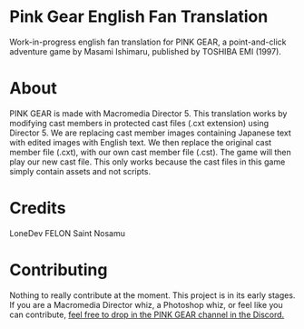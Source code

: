 # Pink Gear English Fan Translation
Work-in-progress english fan translation for PINK GEAR, a point-and-click adventure game by Masami Ishimaru, published by TOSHIBA EMI (1997).


# About
PINK GEAR is made with Macromedia Director 5. This translation works by modifying cast members in protected cast files (.cxt extension) using Director 5. We are replacing cast member images containing Japanese text with edited images with English text. We then replace the original cast member file (.cxt), with our own cast member file (.cst). The game will then play our new cast file. This only works because the cast files in this game simply contain assets and not scripts.

# Credits
LoneDev
FELON
Saint
Nosamu

# Contributing
Nothing to really contribute at the moment. This project is in its early stages. If you are a Macromedia Director whiz, a Photoshop whiz, or feel like you can contribute, [feel free to drop in the PINK GEAR channel in the Discord.](https://discord.gg/AWtvKs4) 
